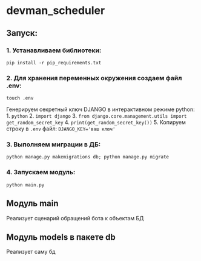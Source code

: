 # devman_scheduler

## Запуск:
### 1. Устанавливаем библиотеки:
```
pip install -r pip_requirements.txt
```

### 2. Для хранения переменных окружения создаем файл .env:
```
touch .env
```
Генерируем секретный ключ DJANGO в интерактивном режиме python:
    1. `python`
    2. `import django`
    3. `from django.core.management.utils import get_random_secret_key`
    4. `print(get_random_secret_key())`
    5. Копируем строку в `.env` файл: `DJANGO_KEY='ваш ключ'`    

### 3. Выполняем миграции в ДБ: 
```
python manage.py makemigrations db; python manage.py migrate
``` 
### 4. Запускаем модуль:
```
python main.py
```

## Модуль main
Реализует сценарий обращений бота к объектам БД

## Модуль models в пакете db
Реализует саму бд
